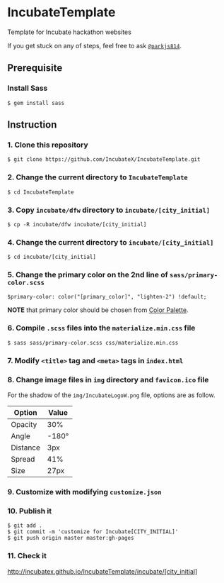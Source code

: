 # IncubateTemplate
Template for Incubate hackathon websites

If you get stuck on any of steps, feel free to ask <a href="http://fb.com/parkjs814" target="_blank">`@parkjs814`</a>.

Prerequisite
------------
### Install Sass
    $ gem install sass

Instruction
-----------
### 1. Clone this repository
    $ git clone https://github.com/IncubateX/IncubateTemplate.git
### 2. Change the current directory to `IncubateTemplate`
    $ cd IncubateTemplate
### 3. Copy `incubate/dfw` directory to `incubate/[city_initial]`
    $ cp -R incubate/dfw incubate/[city_initial]
### 4. Change the current directory to `incubate/[city_initial]`
    $ cd incubate/[city_initial]
### 5. Change the primary color on the 2nd line of `sass/primary-color.scss`
    $primary-color: color("[primary_color]", "lighten-2") !default;
**NOTE** that primary color should be chosen from <a href="http://materializecss.com/color.html#palette" target="_blank">Color Palette</a>.
### 6. Compile `.scss` files into the `materialize.min.css` file
    $ sass sass/primary-color.scss css/materialize.min.css
### 7. Modify `<title>` tag and `<meta>` tags in `index.html`
### 8. Change image files in `img` directory and `favicon.ico` file
For the shadow of the `img/IncubateLogoW.png` file, options are as follow.

| Option   | Value |
|----------|-------|
| Opacity  | 30%   |
| Angle    | -180° |
| Distance | 3px   |
| Spread   | 41%   |
| Size     | 27px  |
### 9. Customize with modifying `customize.json`
### 10. Publish it
    $ git add .
    $ git commit -m 'customize for Incubate[CITY_INITIAL]'
    $ git push origin master master:gh-pages
### 11. Check it
<a href="http://incubatex.github.io/IncubateTemplate/incubate/[city_initial]" target="_blank">http://incubatex.github.io/IncubateTemplate/incubate/[city_initial]</a>